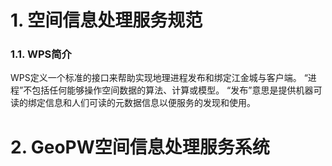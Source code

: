 # 1. 空间信息处理服务规范
### 1.1. WPS简介
WPS定义一个标准的接口来帮助实现地理进程发布和绑定江金城与客户端。
“进程”不包括任何能够操作空间数据的算法、计算或模型。
“发布”意思是提供机器可读的绑定信息和人们可读的元数据信息以便服务的发现和使用。
# 2. GeoPW空间信息处理服务系统